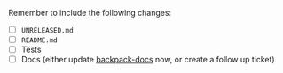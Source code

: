 <!--
Thanks for contributing to Backpack :pray:
Please include a description of the changes you are introducing and some screenshots if appropriate.
-->

Remember to include the following changes:
+ [ ] `UNRELEASED.md`
+ [ ] `README.md`
+ [ ] Tests
+ [ ] Docs (either update [backpack-docs](https://github.com/Skyscanner/backpack-docs) now, or create a follow up ticket)
